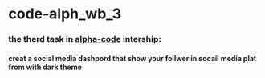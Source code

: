 # code-alph_wb_3
<h3>the therd task in <u>alpha-code</u> intership:</h3>
<h4>creat a  social media dashpord that show your follwer in socail media plat from  with dark theme</h4>

